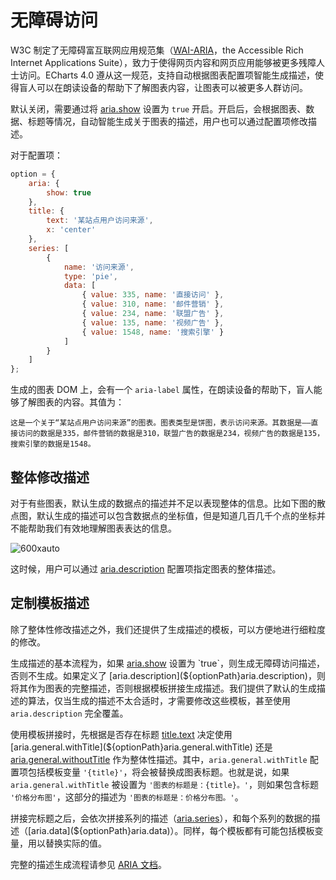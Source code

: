 # 无障碍访问

W3C 制定了无障碍富互联网应用规范集（[WAI-ARIA](https://www.w3.org/WAI/intro/aria)，the Accessible Rich Internet Applications Suite），致力于使得网页内容和网页应用能够被更多残障人士访问。ECharts 4.0 遵从这一规范，支持自动根据图表配置项智能生成描述，使得盲人可以在朗读设备的帮助下了解图表内容，让图表可以被更多人群访问。

默认关闭，需要通过将 [aria.show](${optionPath}aria.show) 设置为 `true` 开启。开启后，会根据图表、数据、标题等情况，自动智能生成关于图表的描述，用户也可以通过配置项修改描述。

对于配置项：

```js
option = {
    aria: {
        show: true
    },
    title: {
        text: '某站点用户访问来源',
        x: 'center'
    },
    series: [
        {
            name: '访问来源',
            type: 'pie',
            data: [
                { value: 335, name: '直接访问' },
                { value: 310, name: '邮件营销' },
                { value: 234, name: '联盟广告' },
                { value: 135, name: '视频广告' },
                { value: 1548, name: '搜索引擎' }
            ]
        }
    ]
};
```

<md-example src="doc-example/aria-pie&reset=1&edit=1"></md-example>

生成的图表 DOM 上，会有一个 `aria-label` 属性，在朗读设备的帮助下，盲人能够了解图表的内容。其值为：

```
这是一个关于“某站点用户访问来源”的图表。图表类型是饼图，表示访问来源。其数据是——直接访问的数据是335，邮件营销的数据是310，联盟广告的数据是234，视频广告的数据是135，搜索引擎的数据是1548。
```

## 整体修改描述

对于有些图表，默认生成的数据点的描述并不足以表现整体的信息。比如下图的散点图，默认生成的描述可以包含数据点的坐标值，但是知道几百几千个点的坐标并不能帮助我们有效地理解图表表达的信息。

![600xauto](~aria-example.png)

这时候，用户可以通过 [aria.description](${optionPath}aria.description) 配置项指定图表的整体描述。

## 定制模板描述

除了整体性修改描述之外，我们还提供了生成描述的模板，可以方便地进行细粒度的修改。

生成描述的基本流程为，如果 [aria.show](${optionPath}aria.show) 设置为 `true`，则生成无障碍访问描述，否则不生成。如果定义了 [aria.description](${optionPath}aria.description)，则将其作为图表的完整描述，否则根据模板拼接生成描述。我们提供了默认的生成描述的算法，仅当生成的描述不太合适时，才需要修改这些模板，甚至使用 `aria.description` 完全覆盖。

使用模板拼接时，先根据是否存在标题 [title.text](${optionPath}title.text) 决定使用 [aria.general.withTitle](${optionPath}aria.general.withTitle) 还是 [aria.general.withoutTitle](${optionPath}aria.general.withoutTitle) 作为整体性描述。其中，`aria.general.withTitle` 配置项包括模板变量 `'{title}'`，将会被替换成图表标题。也就是说，如果 `aria.general.withTitle` 被设置为 `'图表的标题是：{title}。'`，则如果包含标题 `'价格分布图'`，这部分的描述为 `'图表的标题是：价格分布图。'`。

拼接完标题之后，会依次拼接系列的描述（[aria.series](${optionPath}aria.series)），和每个系列的数据的描述（[aria.data](${optionPath}aria.data)）。同样，每个模板都有可能包括模板变量，用以替换实际的值。

完整的描述生成流程请参见 [ARIA 文档](${optionPath}aria)。
